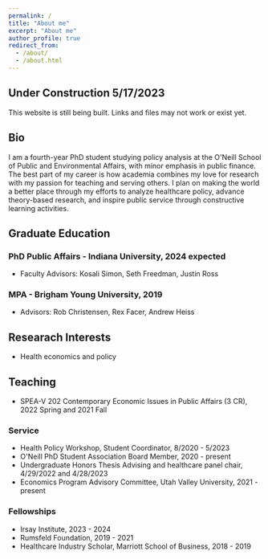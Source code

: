 ```yaml
---
permalink: /
title: "About me"
excerpt: "About me"
author_profile: true
redirect_from: 
  - /about/
  - /about.html
---
```


## Under Construction 5/17/2023
This website is still being built. Links and files may not work or exist yet. 

## Bio
I am a fourth-year PhD student studying policy analysis at the O'Neill School of Public and Environmental Affairs, with minor emphasis in public finance. The best part of my career is how academia combines my love for research with my passion for teaching and serving others. I plan on making the world a better place through my efforts to analyze healthcare policy, advance theory-based research, and inspire public service through constructive learning activities. 

## Graduate Education  

### PhD Public Affairs - Indiana University, 2024 expected  
* Faculty Advisors: Kosali Simon, Seth Freedman, Justin Ross  

### MPA - Brigham Young University, 2019  
* Advisors: Rob Christensen, Rex Facer, Andrew Heiss

## Researach Interests
* Health economics and policy 

## Teaching
* SPEA-V 202 Contemporary Economic Issues in Public Affairs (3 CR), 2022 Spring and 2021 Fall 

### Service
* Health Policy Workshop, Student Coordinator, 8/2020 - 5/2023  
* O'Neill PhD Student Association Board Member, 2020 - present  
* Undergraduate Honors Thesis Advising and healthcare panel chair, 4/29/2022 and 4/28/2023  
* Economics Program Advisory Committee, Utah Valley University, 2021 - present  
  
### Fellowships
* Irsay Institute, 2023 - 2024
* Rumsfeld Foundation, 2019 - 2021  
* Healthcare Industry Scholar, Marriott School of Business, 2018 - 2019  
